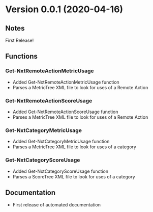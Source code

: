 # Version 0.0.1 (2020-04-16)
## Notes

First Release!

## Functions

### Get-NxtRemoteActionMetricUsage

* Added Get-NxtRemoteActionMetricUsage function
* Parses a MetricTree XML file to look for uses of a Remote Action

### Get-NxtRemoteActionScoreUsage

* Added Get-NxtRemoteActionScoreUsage function
* Parses a MetricTree XML file to look for uses of a Remote Action

### Get-NxtCategoryMetricUsage

* Added Get-NxtCategoryMetricUsage function
* Parses a MetricTree XML file to look for uses of a category

### Get-NxtCategoryScoreUsage

* Added Get-NxtCategoryScoreUsage function
* Parses a ScoreTree XML file to look for uses of a category

## Documentation
* First release of automated documentation